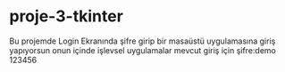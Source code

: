 # proje-3-tkinter
Bu projemde Login Ekranında şifre girip bir masaüstü uygulamasına giriş yapıyorsun onun içinde işlevsel uygulamalar mevcut giriş için                  şifre:demo 123456 
